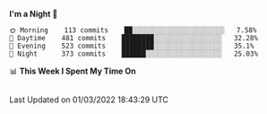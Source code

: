 <!--START_SECTION:waka-->
**I'm a Night 🦉** 

```text
🌞 Morning    113 commits    ██░░░░░░░░░░░░░░░░░░░░░░░   7.58% 
🌆 Daytime    481 commits    ████████░░░░░░░░░░░░░░░░░   32.28% 
🌃 Evening    523 commits    ████████░░░░░░░░░░░░░░░░░   35.1% 
🌙 Night      373 commits    ██████░░░░░░░░░░░░░░░░░░░   25.03%

```


📊 **This Week I Spent My Time On** 

```text
```


 Last Updated on 01/03/2022 18:43:29 UTC
<!--END_SECTION:waka-->
